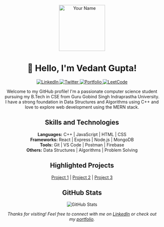 <!-- Header -->
<p align="center">
  <img src="[https://avatars.githubusercontent.com/u/111710495?s=400&u=d9273accca69aaf519f0864784c39663ac6d9094&v=4]" alt="Your Name" width="150" height="150">
</p>
<h1 align="center">👋 Hello, I'm Vedant Gupta!</h1>

<!-- Badges -->
<p align="center">
  <a href="https://www.linkedin.com/in/your-linkedin-url" target="_blank">
    <img src="https://img.shields.io/badge/-LinkedIn-blue?style=flat-square&logo=linkedin&logoColor=white" alt="LinkedIn">
  </a>
  <a href="https://twitter.com/your-twitter-handle" target="_blank">
    <img src="https://img.shields.io/badge/-Twitter-1DA1F2?style=flat-square&logo=twitter&logoColor=white" alt="Twitter">
  </a>
  <a href="https://vedantgupta.com" target="_blank">
    <img src="https://img.shields.io/badge/-Portfolio-orange?style=flat-square" alt="Portfolio">
  </a>
  <a href="https://leetcode.com/your-leetcode-username" target="_blank">
    <img src="https://img.shields.io/badge/-LeetCode-important?style=flat-square&logo=leetcode&logoColor=white" alt="LeetCode">
  </a>
</p>

<!-- Introduction -->
<p align="center">
  Welcome to my GitHub profile! I'm a passionate computer science student pursuing my B.Tech in CSE from Guru Gobind Singh Indraprastha University. I have a strong foundation in Data Structures and Algorithms using C++ and love to explore web development using the MERN stack.
</p>

<!-- Skills -->
<h2 align="center">Skills and Technologies</h2>
<p align="center">
  <strong>Languages:</strong> C++ | JavaScript | HTML | CSS <br>
  <strong>Frameworks:</strong> React | Express | Node.js | MongoDB <br>
  <strong>Tools:</strong> Git | VS Code | Postman | Firebase <br>
  <strong>Others:</strong> Data Structures | Algorithms | Problem Solving
</p>

<!-- Projects -->
<h2 align="center">Highlighted Projects</h2>
<p align="center">
  <a href="project-1-url">Project 1</a> |
  <a href="project-2-url">Project 2</a> |
  <a href="project-3-url">Project 3</a>
</p>

<!-- GitHub Stats -->
<h2 align="center">GitHub Stats</h2>
<p align="center">
  <img src="https://github-readme-stats.vercel.app/api?username=2vedant8&show_icons=true&count_private=true&theme=radical" alt="GitHub Stats">
</p>

<!-- Footer -->
<p align="center">
  <em>Thanks for visiting! Feel free to connect with me on <a href="https://www.linkedin.com/in/your-linkedin-url">LinkedIn</a> or check out my <a href="https://vedantgupta.com">portfolio</a>.</em>
</p>
